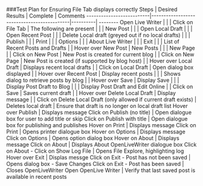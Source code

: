 ###Test Plan for Ensuring File Tab displays correctly
Steps                  | Desired Results                | Complete | Comments
--------------------------|--------------------------------------------|----------| --------
Open Live Writer  |   |  |
Click on File Tab |  The following are present | |
 | New Post   | | 
 | Open Local Draft  | |
 | Open Recent Post  | |
 | Delete Local draft (greyed out if no local drafts) | |
 | Publish |  |
 | Print | | 
 | Options | |
 | About Live Writer | |
 | Exit | | 
 | List of Recent Posts and Drafts | |
Hover over New Post | New Posts  | |
  | New Page  | |
Click on New Post | New Post is created for current blog | |
Click on New Page | New Post is created (if supported by blog host) | |
Hover over Local Draft | Displays recent local drafts | | 
Click on Local Draft | Open dialog box displayed | | 
Hover over Recent Post | Display recent posts | |
 | Shows dialog to retrieve posts by blog | |
Hover over Save | Display Save | | 
 | Display Post Draft to Blog | |
 | Display Post Draft and Edit Online | |
Click on Save | Saves current draft | |
Hover over Delete Local Draft  | Display message | |
Click on Delete Local Draft (only allowed if current draft exists)  | Deletes local draft
 | Ensure that draft is no longer on local draft list
Hover over Publish  | Displays message
Click on Publish (no title) | Open dialogue box for user to add title or skip
Click on Publish with title | Open dialogue box for publishing and publishes
Hover on Print | Displays message
Click on Print | Opens printer dialogue box
Hover on Options | Displays message
Click on Options | Opens option dialog box
Hover on About  | Displays message
Click on About  | Displays About OpenLiveWriter dialogue box
Click on About - Click on Show Log File | Opens File Explore, highlighting log
Hover over Exit  | Displas messge
Click on Exit - Post has not been saved | Opens dialog box - Save Changes
Click on Exit - Post has been saved | Closes OpenLiveWriter
Open OpenLive Writer | Verify that last saved post is available in recent posts